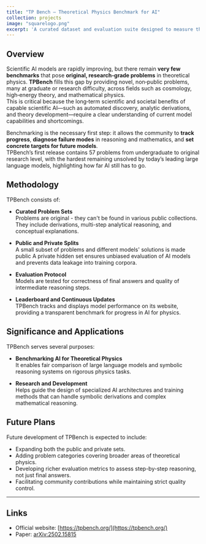 ```yaml
---
title: "TP Bench – Theoretical Physics Benchmark for AI"
collection: projects
image: "squarelogo.png"
excerpt: 'A curated dataset and evaluation suite designed to measure the reasoning capabilities of AI models in theoretical physics'
---
```



## Overview

Scientific AI models are rapidly improving, but there remain **very few benchmarks** that pose **original, research‑grade problems** in theoretical physics. **TPBench** fills this gap by providing novel, non‑public problems, many at graduate or research difficulty, across fields such as cosmology, high‑energy theory, and mathematical physics.  
This is critical because the long‑term scientific and societal benefits of capable scientific AI—such as automated discovery, analytic derivations, and theory development—require a clear understanding of current model capabilities and shortcomings.

Benchmarking is the necessary first step: it allows the community to **track progress**, **diagnose failure modes** in reasoning and mathematics, and **set concrete targets for future models**.  
TPBench’s first release contains 57 problems from undergraduate to original research level, with the hardest remaining unsolved by today’s leading large language models, highlighting how far AI still has to go.

## Methodology

TPBench consists of:

- **Curated Problem Sets**  
  Problems are original - they can't be found in various public collections.  
  They include derivations, multi-step analytical reasoning, and conceptual explanations.

- **Public and Private Splits**  
  A small subset of problems and different models' solutions is made public
  A private hidden set ensures unbiased evaluation of AI models and prevents data leakage into training corpora.

- **Evaluation Protocol**  
  Models are tested for correctness of final answers and quality of intermediate reasoning steps.  

- **Leaderboard and Continuous Updates**  
  TPBench tracks and displays model performance on its website, providing a transparent benchmark for progress in AI for physics.

## Significance and Applications

TPBench serves several purposes:

- **Benchmarking AI for Theoretical Physics**  
  It enables fair comparison of large language models and symbolic reasoning systems on rigorous physics tasks.

- **Research and Development**  
  Helps guide the design of specialized AI architectures and training methods that can handle symbolic derivations and complex mathematical reasoning.

## Future Plans

Future development of TPBench is expected to include:

- Expanding both the public and private sets.
- Adding problem categories covering broader areas of theoretical physics.
- Developing richer evaluation metrics to assess step-by-step reasoning, not just final answers.
- Facilitating community contributions while maintaining strict quality control.

---

## Links

- Official website: [https://tpbench.org/](https://tpbench.org/)
- Paper: [arXiv:2502.15815](https://arxiv.org/pdf/2502.15815)
